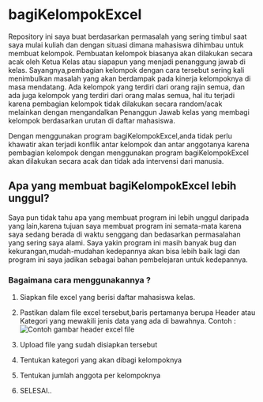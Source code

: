 # bagiKelompokExcel
Repository ini saya buat berdasarkan permasalah yang sering timbul saat saya mulai kuliah dan dengan situasi dimana mahasiswa dihimbau untuk membuat kelompok. Pembuatan kelompok biasanya akan dilakukan secara acak oleh Ketua Kelas atau siapapun yang menjadi penanggung jawab di kelas. Sayangnya,pembagian kelompok dengan cara tersebut sering kali menimbulkan masalah yang akan berdampak pada kinerja kelompoknya di masa mendatang. Ada kelompok yang terdiri dari orang rajin semua, dan ada juga kelompok yang terdiri dari orang malas semua, hal itu terjadi karena pembagian kelompok tidak dilakukan secara random/acak melainkan dengan mengandalkan Penanggun Jawab kelas yang membagi kelompok berdasarkan urutan di daftar mahasiswa.

Dengan menggunakan program bagiKelompokExcel,anda tidak perlu khawatir akan terjadi konflik antar kelompok dan antar anggotanya karena pembagian kelompok dengan menggunakan program bagiKelompokExcel akan dilakukan secara acak dan tidak ada intervensi dari manusia.

## Apa yang membuat bagiKelompokExcel lebih unggul?
Saya pun tidak tahu apa yang membuat program ini lebih unggul daripada yang lain,karena tujuan saya membuat program ini semata-mata karena saya sedang berada di waktu senggang dan bedasarkan permasalahan yang sering saya alami.
Saya yakin program ini masih banyak bug dan kekurangan,mudah-mudahan kedepannya akan bisa lebih baik lagi dan program ini saya jadikan sebagai bahan pembelejaran untuk kedepannya.

### Bagaimana cara menggunakannya ?
1.  Siapkan file excel yang berisi daftar mahasiswa kelas.
2.  Pastikan dalam file excel tersebut,baris pertamanya berupa Header atau Kategori yang mewakili jenis data yang ada di bawahnya. Contoh : 
![Contoh gambar header excel file](https://user-images.githubusercontent.com/49039269/81694314-63907d00-948b-11ea-92e0-71a77a0dd846.png)

3.  Upload file yang sudah disiapkan tersebut
4.  Tentukan kategori yang akan dibagi kelompoknya
5.  Tentukan jumlah anggota per kelompoknya
6.  SELESAI..